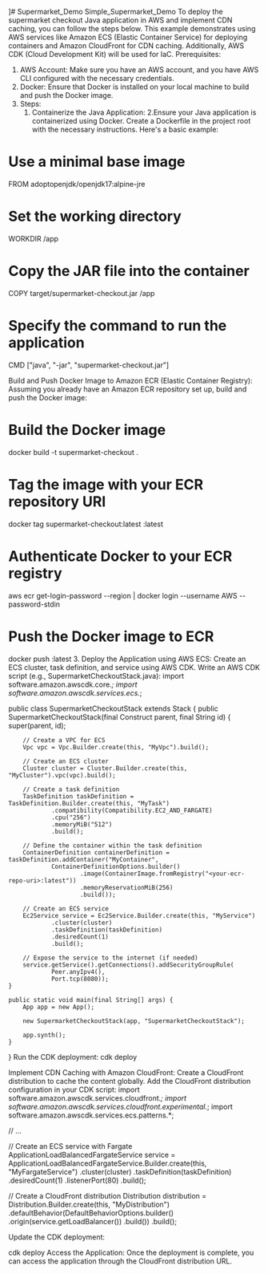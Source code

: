 ]# Supermarket_Demo
Simple_Supermarket_Demo
To deploy the supermarket checkout Java application in AWS and implement CDN caching, you can follow the steps below. This example demonstrates using AWS services like Amazon ECS (Elastic Container Service) for deploying containers and Amazon CloudFront for CDN caching. Additionally, AWS CDK (Cloud Development Kit) will be used for IaC.
Prerequisites:
1.	AWS Account: Make sure you have an AWS account, and you have AWS CLI configured with the necessary credentials.
2.	Docker: Ensure that Docker is installed on your local machine to build and push the Docker image.
3.	Steps:
	1. Containerize the Java Application:
	2.Ensure your Java application is containerized using Docker. Create a Dockerfile in the project root with the necessary instructions. Here's a basic example:
# Use a minimal base image
FROM adoptopenjdk/openjdk17:alpine-jre

# Set the working directory
WORKDIR /app

# Copy the JAR file into the container
COPY target/supermarket-checkout.jar /app

# Specify the command to run the application
CMD ["java", "-jar", "supermarket-checkout.jar"]

Build and Push Docker Image to Amazon ECR (Elastic Container Registry):
Assuming you already have an Amazon ECR repository set up, build and push the Docker image:
# Build the Docker image
docker build -t supermarket-checkout .

# Tag the image with your ECR repository URI
docker tag supermarket-checkout:latest <your-ecr-repo-uri>:latest

# Authenticate Docker to your ECR registry
aws ecr get-login-password --region <your-region> | docker login --username AWS --password-stdin <your-ecr-repo-uri>

# Push the Docker image to ECR
docker push <your-ecr-repo-uri>:latest
3. Deploy the Application using AWS ECS:
Create an ECS cluster, task definition, and service using AWS CDK. Write an AWS CDK script (e.g., SupermarketCheckoutStack.java):
import software.amazon.awscdk.core.*;
import software.amazon.awscdk.services.ecs.*;

public class SupermarketCheckoutStack extends Stack {
    public SupermarketCheckoutStack(final Construct parent, final String id) {
        super(parent, id);

        // Create a VPC for ECS
        Vpc vpc = Vpc.Builder.create(this, "MyVpc").build();

        // Create an ECS cluster
        Cluster cluster = Cluster.Builder.create(this, "MyCluster").vpc(vpc).build();

        // Create a task definition
        TaskDefinition taskDefinition = TaskDefinition.Builder.create(this, "MyTask")
                .compatibility(Compatibility.EC2_AND_FARGATE)
                .cpu("256")
                .memoryMiB("512")
                .build();

        // Define the container within the task definition
        ContainerDefinition containerDefinition = taskDefinition.addContainer("MyContainer",
                ContainerDefinitionOptions.builder()
                        .image(ContainerImage.fromRegistry("<your-ecr-repo-uri>:latest"))
                        .memoryReservationMiB(256)
                        .build());

        // Create an ECS service
        Ec2Service service = Ec2Service.Builder.create(this, "MyService")
                .cluster(cluster)
                .taskDefinition(taskDefinition)
                .desiredCount(1)
                .build();

        // Expose the service to the internet (if needed)
        service.getService().getConnections().addSecurityGroupRule(
                Peer.anyIpv4(),
                Port.tcp(8080));
    }

    public static void main(final String[] args) {
        App app = new App();

        new SupermarketCheckoutStack(app, "SupermarketCheckoutStack");

        app.synth();
    }
}
Run the CDK deployment:
cdk deploy

Implement CDN Caching with Amazon CloudFront:
Create a CloudFront distribution to cache the content globally. Add the CloudFront distribution configuration in your CDK script:
import software.amazon.awscdk.services.cloudfront.*;
import software.amazon.awscdk.services.cloudfront.experimental.*;
import software.amazon.awscdk.services.ecs.patterns.*;

// ...

// Create an ECS service with Fargate
ApplicationLoadBalancedFargateService service = ApplicationLoadBalancedFargateService.Builder.create(this, "MyFargateService")
        .cluster(cluster)
        .taskDefinition(taskDefinition)
        .desiredCount(1)
        .listenerPort(80)
        .build();

// Create a CloudFront distribution
Distribution distribution = Distribution.Builder.create(this, "MyDistribution")
        .defaultBehavior(DefaultBehaviorOptions.builder()
                .origin(service.getLoadBalancer())
                .build())
        .build();

Update the CDK deployment:

cdk deploy
Access the Application:
Once the deployment is complete, you can access the application through the CloudFront distribution URL.


